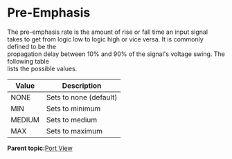 # Pre-Emphasis

The pre-emphasis rate is the amount of rise or fall time an input signal<br /> takes to get from logic low to logic high or vice versa. It is commonly defined to be the<br /> propagation delay between 10% and 90% of the signal's voltage swing. The following table<br /> lists the possible values.

|**Value**|**Description**|
|---------|---------------|
|NONE|Sets to none \(default\)|
|MIN|Sets to minimum|
|MEDIUM|Sets to medium|
|MAX|Sets to maximum|

**Parent topic:**[Port View](GUID-BE73F42C-362C-4EB2-890D-D55CE5F53A88.md)

